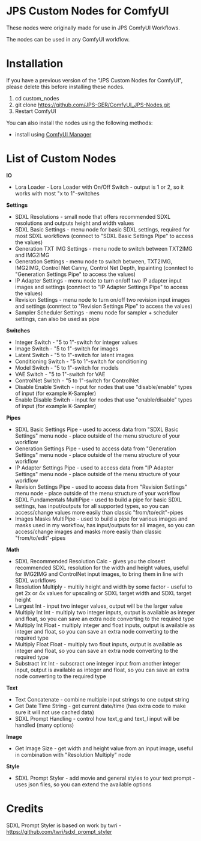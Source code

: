 # JPS Custom Nodes for ComfyUI

These nodes were originally made for use in JPS ComfyUI Workflows.

The nodes can be used in any ComfyUI workflow.

# Installation

If you have a previous version of the "JPS Custom Nodes for ComfyUI", please delete this before installing these nodes.

1. cd custom_nodes
2. git clone https://github.com/JPS-GER/ComfyUI_JPS-Nodes.git
3. Restart ComfyUI

You can also install the nodes using the following methods:
* install using [ComfyUI Manager](https://github.com/ltdrdata/ComfyUI-Manager)

# List of Custom Nodes

__IO__
* Lora Loader - Lora Loader with On/Off Switch - output is 1 or 2, so it works with most "x to 1"-switches

__Settings__
* SDXL Resolutions - small node that offers recommended SDXL resolutions and outputs height and width values
* SDXL Basic Settings - menu node for basic SDXL settings, required for most SDXL workflows (connect to "SDXL Basic Settings Pipe" to access the values)
* Generation TXT IMG Settings - menu node to switch between TXT2IMG and IMG2IMG
* Generation Settings - menu node to switch between, TXT2IMG, IMG2IMG, Control Net Canny, Control Net Depth, Inpainting (conntect to "Generation Settings Pipe" to access the values) 
* IP Adapter Settings - menu node to turn on/off two IP adapter input images and settings (conntect to "IP Adapter Settings Pipe" to access the values)
* Revision Settings - menu node to turn on/off two revision input images and settings (conntect to "Revision Settings Pipe" to access the values)
* Sampler Scheduler Settings - menu node for sampler + scheduler settings, can also be used as pipe

__Switches__
* Integer Switch - "5 to 1"-switch for integer values
* Image Switch - "5 to 1"-switch for images
* Latent Switch - "5 to 1"-switch for latent images
* Conditioning Switch - "5 to 1"-switch for conditioning
* Model Switch - "5 to 1"-switch for models
* VAE Switch - "5 to 1"-switch for VAE
* ControlNet Switch - "5 to 1"-switch for ControlNet
* Disable Enable Switch - input for nodes that use "disable/enable" types of input (for example K-Sampler)
* Enable Disable Switch - input for nodes that use "enable/disable" types of input (for example K-Sampler)

__Pipes__
* SDXL Basic Settings Pipe - used to access data from "SDXL Basic Settings" menu node - place outside of the menu structure of your workflow
* Generation Settings Pipe - used to access data from "Generation Settings" menu node - place outside of the menu structure of your workflow 
* IP Adapter Settings Pipe - used to access data from "IP Adapter Settings" menu node - place outside of the menu structure of your workflow
* Revision Settings Pipe - used to access data from "Revision Settings" menu node - place outside of the menu structure of your workflow
* SDXL Fundamentals MultiPipe - used to build a pipe for basic SDXL settings, has input/outputs for all supported types, so you can access/change values more easily than classic "from/to/edit"-pipes
* Images Masks MultiPipe - used to build a pipe for various images and masks used in my workflow, has input/outputs for all images, so you can access/change images and masks more easily than classic "from/to/edit"-pipes 

__Math__
* SDXL Recommended Resolution Calc - gives you the closest recommended SDXL resolution for the width and height values, useful for IMG2IMG and ControlNet input images, to bring them in line with SDXL workflows
* Resolution Multiply - multily height and width by some factor - useful to get 2x or 4x values for upscaling or SDXL target width and SDXL target height
* Largest Int - input two integer values, output will be the larger value
* Multiply Int Int - multiply two integer inputs, output is available as integer and float, so you can save an extra node converting to the required type
* Multiply Int Float - multiply integer and float inputs, output is available as integer and float, so you can save an extra node converting to the required type
* Multiply Float Float - multiply two flout inputs, output is available as integer and float, so you can save an extra node converting to the required type
* Substract Int Int - subscract one integer input from another integer input, output is available as integer and float, so you can save an extra node converting to the required type

__Text__
* Text Concatenate - combine multiple input strings to one output string
* Get Date Time String - get current date/time (has extra code to make sure it will not use cached data)
* SDXL Prompt Handling - control how text_g and text_l input will be handled (many options)
  
__Image__
* Get Image Size - get width and height value from an input image, useful in combination with "Resolution Multiply" node

__Style__
* SDXL Prompt Styler - add movie and general styles to your text prompt - uses json files, so you can extend the available options

# Credits

SDXL Prompt Styler is based on work by twri - https://github.com/twri/sdxl_prompt_styler

